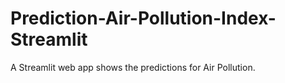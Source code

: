# Prediction-Air-Pollution-Index-Streamlit
A Streamlit web app shows the predictions for Air Pollution.
